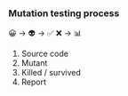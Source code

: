 ### Mutation testing process

😀
<span class="fragment" data-fragment-index="1"> → 👽</span>
<span class="fragment" data-fragment-index="2"> → ✅ ❌</span>
<span class="fragment" data-fragment-index="3"> → 📊</span>

<!-- .element: style="font-size: 2em" -->

1. Source code
2. <!-- .element class="fragment" data-fragment-index="1" -->Mutant
3. <!-- .element class="fragment" data-fragment-index="2" -->Killed / survived
4. <!-- .element class="fragment" data-fragment-index="3" -->Report
